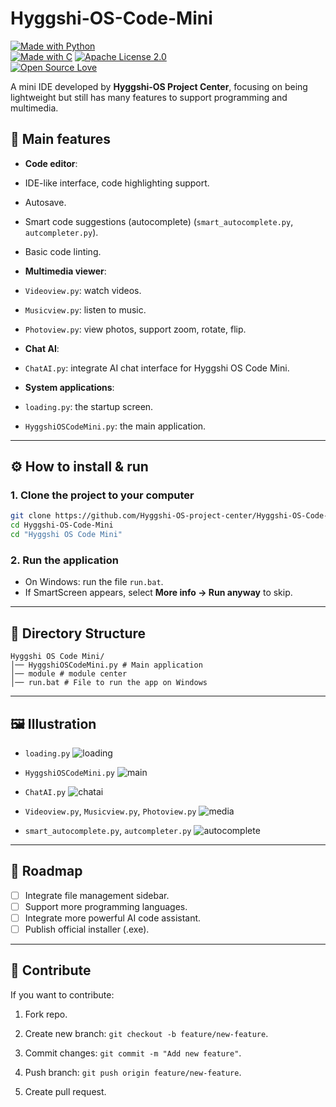 # Hyggshi-OS-Code-Mini

[![Made with Python](https://img.shields.io/badge/Made%20with-Python-blue?logo=python)](https://www.python.org/)  
[![Made with C](https://img.shields.io/badge/Made%20with-C-blue?logo=C)]([https://en.wikipedia.org/wiki/C_(programming_language)])  
[![Apache License 2.0](https://img.shields.io/badge/Apache-License-green.svg)](LICENSE)  
[![Open Source Love](https://badges.frapsoft.com/os/v1/open-source.svg?v=103)](https://opensource.org/)  


A mini IDE developed by **Hyggshi-OS Project Center**, focusing on being lightweight but still has many features to support programming and multimedia.

## 🚀 Main features

* **Code editor**:

* IDE-like interface, code highlighting support.
* Autosave.
* Smart code suggestions (autocomplete) (`smart_autocomplete.py`, `autcompleter.py`).
* Basic code linting.

* **Multimedia viewer**:

* `Videoview.py`: watch videos.
* `Musicview.py`: listen to music.
* `Photoview.py`: view photos, support zoom, rotate, flip.

* **Chat AI**:

* `ChatAI.py`: integrate AI chat interface for Hyggshi OS Code Mini.

* **System applications**:

* `loading.py`: the startup screen.

* `HyggshiOSCodeMini.py`: the main application.

---

## ⚙️ How to install & run

### 1. Clone the project to your computer

```bash
git clone https://github.com/Hyggshi-OS-project-center/Hyggshi-OS-Code-Mini.git
cd Hyggshi-OS-Code-Mini
cd "Hyggshi OS Code Mini"
```

### 2. Run the application

* On Windows: run the file `run.bat`.
* If SmartScreen appears, select **More info → Run anyway** to skip.

---

## 📂 Directory Structure

```
Hyggshi OS Code Mini/
│── HyggshiOSCodeMini.py # Main application
│── module # module center
│── run.bat # File to run the app on Windows
```

---

## 🖼️ Illustration

* `loading.py`
![loading](https://github.com/user-attachments/assets/50e176d3-9913-49f9-b1d3-1cc4bdb4a0f0)

* `HyggshiOSCodeMini.py` 
![main](https://github.com/user-attachments/assets/4ae65a6d-aa46-4393-892c-83d8a5f27cdb)

* `ChatAI.py` 
![chatai](https://github.com/user-attachments/assets/9a247973-868e-4a71-993c-f3aeabf094ce)

* `Videoview.py`, `Musicview.py`, `Photoview.py` 
![media](https://github.com/user-attachments/assets/8bee34fd-8ae9-4712-8e89-5f58fc4a56e9)

* `smart_autocomplete.py`, `autcompleter.py`
![autocomplete](https://github.com/user-attachments/assets/c6fde047-0622-47ef-9c0a-5dc890cdc133)

---

## 📌 Roadmap

* [ ] Integrate file management sidebar.
* [ ] Support more programming languages.
* [ ] Integrate more powerful AI code assistant.
* [ ] Publish official installer (.exe).

---

## 🤝 Contribute

If you want to contribute:

1. Fork repo.

2. Create new branch: `git checkout -b feature/new-feature`.
3. Commit changes: `git commit -m "Add new feature"`.
4. Push branch: `git push origin feature/new-feature`.
5. Create pull request.
